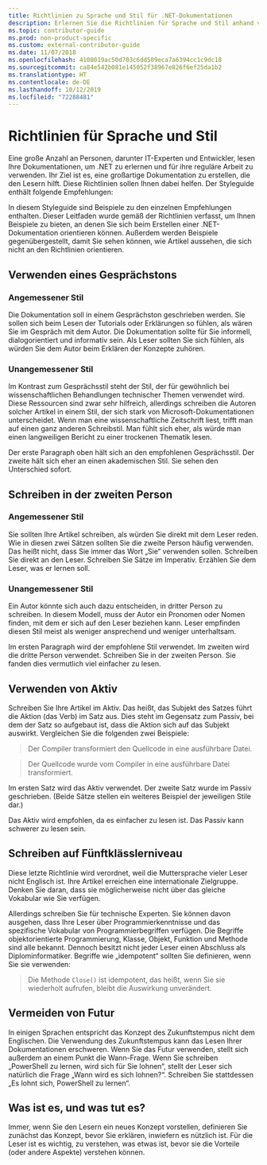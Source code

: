 ```yaml
---
title: Richtlinien zu Sprache und Stil für .NET-Dokumentationen
description: Erlernen Sie die Richtlinien für Sprache und Stil anhand von Beispielen im Vergleich zu Beispielen, die sich nicht an die Richtlinien halten.
ms.topic: contributor-guide
ms.prod: non-product-specific
ms.custom: external-contributor-guide
ms.date: 11/07/2018
ms.openlocfilehash: 4108019ac50d703c6dd509eca7a6394cc1c9dc18
ms.sourcegitcommit: ca84e542b081e145052f38967e826f6ef25da1b2
ms.translationtype: HT
ms.contentlocale: de-DE
ms.lasthandoff: 10/12/2019
ms.locfileid: "72288481"
---
```

# <a name="voice-and-tone-guidelines"></a>Richtlinien für Sprache und Stil

Eine große Anzahl an Personen, darunter IT-Experten und Entwickler, lesen Ihre Dokumentationen, um .NET zu erlernen und für ihre reguläre Arbeit zu verwenden. Ihr Ziel ist es, eine großartige Dokumentation zu erstellen, die den Lesern hilft. Diese Richtlinien sollen Ihnen dabei helfen. Der Styleguide enthält folgende Empfehlungen:

In diesem Styleguide sind Beispiele zu den einzelnen Empfehlungen enthalten. Dieser Leitfaden wurde gemäß der Richtlinien verfasst, um Ihnen Beispiele zu bieten, an denen Sie sich beim Erstellen einer .NET-Dokumentation orientieren können. Außerdem werden Beispiele gegenübergestellt, damit Sie sehen können, wie Artikel aussehen, die sich nicht an den Richtlinien orientieren.

## <a name="use-a-conversational-tone"></a>Verwenden eines Gesprächstons

### <a name="appropriate-style"></a>Angemessener Stil

Die Dokumentation soll in einem Gesprächston geschrieben werden. Sie sollen sich beim Lesen der Tutorials oder Erklärungen so fühlen, als wären Sie im Gespräch mit dem Autor. Die Dokumentation sollte für Sie informell, dialogorientiert und informativ sein. Als Leser sollten Sie sich fühlen, als würden Sie dem Autor beim Erklären der Konzepte zuhören.

### <a name="inappropriate-style"></a>Unangemessener Stil

Im Kontrast zum Gesprächsstil steht der Stil, der für gewöhnlich bei wissenschaftlichen Behandlungen technischer Themen verwendet wird. Diese Ressourcen sind zwar sehr hilfreich, allerdings schreiben die Autoren solcher Artikel in einem Stil, der sich stark von Microsoft-Dokumentationen unterscheidet. Wenn man eine wissenschaftliche Zeitschrift liest, trifft man auf einen ganz anderen Schreibstil. Man fühlt sich eher, als würde man einen langweiligen Bericht zu einer trockenen Thematik lesen.  

Der erste Paragraph oben hält sich an den empfohlenen Gesprächsstil. Der zweite hält sich eher an einen akademischen Stil. Sie sehen den Unterschied sofort. 

## <a name="write-in-second-person"></a>Schreiben in der zweiten Person

### <a name="appropriate-style"></a>Angemessener Stil

Sie sollten Ihre Artikel schreiben, als würden Sie direkt mit dem Leser reden. Wie in diesen zwei Sätzen sollten Sie die zweite Person häufig verwenden. Das heißt nicht, dass Sie immer das Wort „Sie“ verwenden sollen. Schreiben Sie direkt an den Leser. Schreiben Sie Sätze im Imperativ. Erzählen Sie dem Leser, was er lernen soll.

### <a name="inappropriate-style"></a>Unangemessener Stil

Ein Autor könnte sich auch dazu entscheiden, in dritter Person zu schreiben. In diesem Modell, muss der Autor ein Pronomen oder Nomen finden, mit dem er sich auf den Leser beziehen kann. Leser empfinden diesen Stil meist als weniger ansprechend und weniger unterhaltsam.

Im ersten Paragraph wird der empfohlene Stil verwendet. Im zweiten wird die dritte Person verwendet. Schreiben Sie in der zweiten Person. Sie fanden dies vermutlich viel einfacher zu lesen.

## <a name="use-active-voice"></a>Verwenden von Aktiv

Schreiben Sie Ihre Artikel im Aktiv. Das heißt, das Subjekt des Satzes führt die Aktion (das Verb) im Satz aus. Dies steht im Gegensatz zum Passiv, bei dem der Satz so aufgebaut ist, dass die Aktion sich auf das Subjekt auswirkt. Vergleichen Sie die folgenden zwei Beispiele:

>Der Compiler transformiert den Quellcode in eine ausführbare Datei.

>Der Quellcode wurde vom Compiler in eine ausführbare Datei transformiert.

Im ersten Satz wird das Aktiv verwendet. Der zweite Satz wurde im Passiv geschrieben. (Beide Sätze stellen ein weiteres Beispiel der jeweiligen Stile dar.)

Das Aktiv wird empfohlen, da es einfacher zu lesen ist. Das Passiv kann schwerer zu lesen sein.

## <a name="target-a-fifth-grade-reading-level"></a>Schreiben auf Fünftklässlerniveau

Diese letzte Richtlinie wird verordnet, weil die Muttersprache vieler Leser nicht Englisch ist. Ihre Artikel erreichen eine internationale Zielgruppe. Denken Sie daran, dass sie möglicherweise nicht über das gleiche Vokabular wie Sie verfügen.

Allerdings schreiben Sie für technische Experten. Sie können davon ausgehen, dass Ihre Leser über Programmierkenntnisse und das spezifische Vokabular von Programmierbegriffen verfügen. Die Begriffe objektorientierte Programmierung, Klasse, Objekt, Funktion und Methode sind alle bekannt. Dennoch besitzt nicht jeder Leser einen Abschluss als Diplominformatiker. Begriffe wie „idempotent“ sollten Sie definieren, wenn Sie sie verwenden:

>Die Methode `Close()` ist idempotent, das heißt, wenn Sie sie wiederholt aufrufen, bleibt die Auswirkung unverändert.

## <a name="avoid-future-tense"></a>Vermeiden von Futur

In einigen Sprachen entspricht das Konzept des Zukunftstempus nicht dem Englischen. Die Verwendung des Zukunftstempus kann das Lesen Ihrer Dokumentationen erschweren. Wenn Sie das Futur verwenden, stellt sich außerdem an einem Punkt die Wann-Frage. Wenn Sie schreiben „PowerShell zu lernen, wird sich für Sie lohnen“, stellt der Leser sich natürlich die Frage „Wann wird es sich lohnen?“. Schreiben Sie stattdessen „Es lohnt sich, PowerShell zu lernen“.

## <a name="what-is-it---so-what"></a>Was ist es, und was tut es?

Immer, wenn Sie den Lesern ein neues Konzept vorstellen, definieren Sie zunächst das Konzept, bevor Sie erklären, inwiefern es nützlich ist. Für die Leser ist es wichtig, zu verstehen, was etwas ist, bevor sie die Vorteile (oder andere Aspekte) verstehen können.
